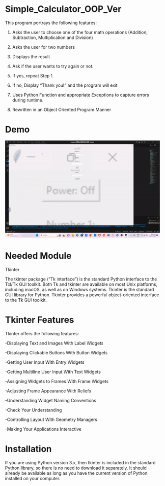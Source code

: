 # Simple_Calculator_OOP_Ver
This program portrays the following features:
1. Asks the user to choose one of the four math operations (Addition, Subtraction, Multiplication and Division)

2. Asks the user for two numbers

3. Displays the result

4. Ask if the user wants to try again or not.

5. If yes, repeat Step 1.

6. If no, Display “Thank you!” and the program will exit 

7. Uses Python Function and appropriate Exceptions to capture errors during runtime.

8. Rewritten in an Object Oriented Program Manner


# Demo
![Alt Text](Calculator_GUI.gif)

# Needed Module
Tkinter

The tkinter package (“Tk interface”) is the standard Python interface to the Tcl/Tk GUI toolkit. Both Tk and tkinter are available on most Unix platforms, including macOS, as well as on Windows systems. Tkinter is the standard GUI library for Python. Tkinter provides a powerful object-oriented interface to the Tk GUI toolkit. 

# Tkinter Features
Tkinter offers the following features:

-Displaying Text and Images With Label Widgets

-Displaying Clickable Buttons With Button Widgets

-Getting User Input With Entry Widgets

-Getting Multiline User Input With Text Widgets

-Assigning Widgets to Frames With Frame Widgets

-Adjusting Frame Appearance With Reliefs

-Understanding Widget Naming Conventions

-Check Your Understanding

-Controlling Layout With Geometry Managers

-Making Your Applications Interactive

# Installation
If you are using Python version 3.x, then tkinter is included in the standard Python library, so there is no need to download it separately. It should already be available as long as you have the current version of Python installed on your computer.

